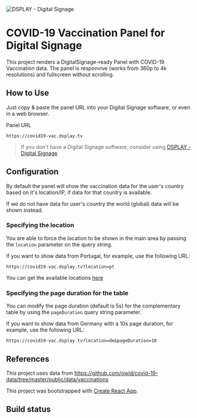 ![DSPLAY - Digital Signage](https://developers.dsplay.tv/assets/images/dsplay-logo.png)

# COVID-19 Vaccination Panel for Digital Signage

This project renders a DigitalSignage-ready Panel with COVID-19 Vaccination data. The panel is responvive (works from 360p to 4k resolutions) and fullscreen without scrolling.

## How to Use

Just copy & paste the panel URL into your Digital Signage software, or even in a web browser.

Panel URL
```
https://covid19-vac.dsplay.tv
```

> If you don't have a Digital Signage software, consider using [DSPLAY - Digital Signage](https://dsplay.tv)

## Configuration

By default the panel will show the vaccination data for the user's country based on it's location/IP, if data for that country is available.

If we do not have data for user's country the world (global) data will be shown instead.

### Specifying the location

You are able to force the location to be shown in the main area by passing the `location` parameter on the query string.

If you want to show data from Portugal, for example, use the following URL:
```
https://covid19-vac.dsplay.tv?location=pt
```

You can get the available locations [here](<link to abailable locations>)

### Specifying the page duration for the table

You can modify the page duration (default is 5s) for the complementary table by using the `pageDuration` query string parameter.

If you want to show data from Germany with a 10s page duration, for example, use the following URL:
```
https://covid19-vac.dsplay.tv?location=de&pageDuration=10
```

## References

This project uses data from https://github.com/owid/covid-19-data/tree/master/public/data/vaccinations

This project was bootstrapped with [Create React App](https://github.com/facebook/create-react-app).

## Build status

